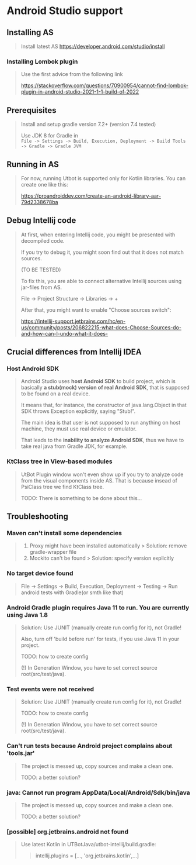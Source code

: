 # Android Studio support

## Installing AS

> Install latest AS <https://developer.android.com/studio/install>

### Installing Lombok plugin

> Use the first advice from the following link
>
> <https://stackoverflow.com/questions/70900954/cannot-find-lombok-plugin-in-android-studio-2021-1-1-build-of-2022>

## Prerequisites

> Install and setup gradle version 7.2+ (version 7.4 tested)
>
> Use JDK 8 for Gradle in\
> `File -> Settings -> Build, Execution, Deployment -> Build Tools -> Gradle -> Gradle JVM`

## Running in AS

> For now, running Utbot is supported only for Kotlin libraries. You can
> create one like this:
>
> <https://proandroiddev.com/create-an-android-library-aar-79d2338678ba>
>
## Debug Intellij code

> At first, when entering Intellij code, you might be presented with
> decompiled code.
>
> If you try to debug it, you might soon find out that it does not match
> sources.
>
> (TO BE TESTED)
>
> To fix this, you are able to connect alternative Intellij sources
> using jar-files from AS.
>
> File -> Project Structure -> Libraries -> +
>
> After that, you might want to enable "Choose sources switch":
>
> <https://intellij-support.jetbrains.com/hc/en-us/community/posts/206822215-what-does-Choose-Sources-do-and-how-can-I-undo-what-it-does->

## Crucial differences from Intellij IDEA

### Host Android SDK

> Android Studio uses **host Android SDK** to build project, which is
> basically **a stub(mock) version of real Android SDK**, that is
> supposed to be found on a real device.
>
> It means that, for instance, the constructor of java.lang.Object in
> that SDK throws Exception explicitly, saying "Stub!".
>
> The main idea is that user is not supposed to run anything on host
> machine, they must use real device or emulator.
>
> That leads to the **inability to analyze Android SDK**, thus we have
> to take real java from Gradle JDK, for example.

### KtClass tree in View-based modules

> UtBot Plugin window won't even show up if you try to analyze code from
> the visual components inside AS. That is because insead of PsiClass
> tree we find KtClass tree.
>
> TODO: There is something to be done about this...

## Troubleshooting

### Maven can't install some dependencies
> 1. Proxy might have been installed automatically
     > Solution: remove gradle-wrapper file
> 2. Mockito can't be found
     > Solution: specify version explicitly
### No target device found
> File -> Settings -> Build, Execution, Deployment -> Testing -> Run android tests with Gradle(or smth like that)

### Android Gradle plugin requires Java 11 to run. You are currently using Java 1.8

> Solution: Use JUNIT (manually create run config for it), not Gradle!
> 
> Also, turn off 'build before run' for tests, if you use Java 11 in your project.
> 
> TODO: how to create config
>
> (!) In Generation Window, you have to set correct source root(src/test/java).

### Test events were not received

> Solution: Use JUNIT (manually create run config for it), not Gradle!
> 
> TODO: how to create config
>
> (!) In Generation Window, you have to set correct source root(src/test/java).

### Can't run tests because Android project complains about 'tools.jar'

> The project is messed up, copy sources and make a clean one.
>
> TODO: a better solution?
>
### java: Cannot run program AppData/Local/Android/Sdk/bin/java

> The project is messed up, copy sources and make a clean one.
>
> TODO: a better solution?

### \[possible\] org.jetbrains.android not found

> Use latest Kotlin in UTBotJava/utbot-intellij/build.gradle:
>
> > intellij.plugins = [..., 'org.jetbrains.kotlin',...]
